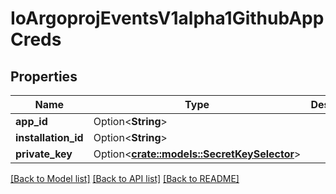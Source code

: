 # IoArgoprojEventsV1alpha1GithubAppCreds

## Properties

Name | Type | Description | Notes
------------ | ------------- | ------------- | -------------
**app_id** | Option<**String**> |  | [optional]
**installation_id** | Option<**String**> |  | [optional]
**private_key** | Option<[**crate::models::SecretKeySelector**](SecretKeySelector.md)> |  | [optional]

[[Back to Model list]](../README.md#documentation-for-models) [[Back to API list]](../README.md#documentation-for-api-endpoints) [[Back to README]](../README.md)


